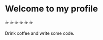 # Welcome to my profile

:coffee: :coffee: :coffee: :coffee: :coffee: :coffee: 

Drink coffee and write some code.
